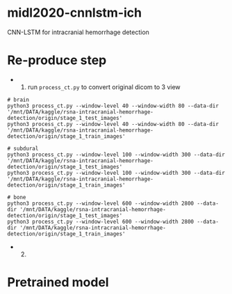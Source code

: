 # midl2020-cnnlstm-ich
CNN-LSTM for intracranial hemorrhage detection

# Re-produce step

- 1. run `process_ct.py` to convert original dicom to 3 view
``` 
# brain
python3 process_ct.py --window-level 40 --window-width 80 --data-dir '/mnt/DATA/kaggle/rsna-intracranial-hemorrhage-detection/origin/stage_1_test_images'
python3 process_ct.py --window-level 40 --window-width 80 --data-dir '/mnt/DATA/kaggle/rsna-intracranial-hemorrhage-detection/origin/stage_1_train_images'
 
# subdural
python3 process_ct.py --window-level 100 --window-width 300 --data-dir '/mnt/DATA/kaggle/rsna-intracranial-hemorrhage-detection/origin/stage_1_test_images'
python3 process_ct.py --window-level 100 --window-width 300 --data-dir '/mnt/DATA/kaggle/rsna-intracranial-hemorrhage-detection/origin/stage_1_train_images'

# bone
python3 process_ct.py --window-level 600 --window-width 2800 --data-dir '/mnt/DATA/kaggle/rsna-intracranial-hemorrhage-detection/origin/stage_1_test_images'
python3 process_ct.py --window-level 600 --window-width 2800 --data-dir '/mnt/DATA/kaggle/rsna-intracranial-hemorrhage-detection/origin/stage_1_train_images'
```

- 2. 

# Pretrained model

```

```